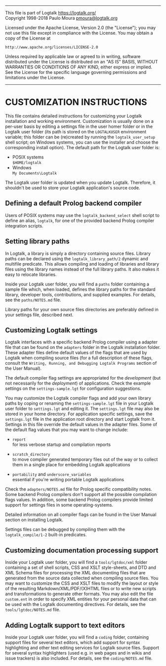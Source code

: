 ________________________________________________________________________

This file is part of Logtalk <https://logtalk.org/>  
Copyright 1998-2018 Paulo Moura <pmoura@logtalk.org>

Licensed under the Apache License, Version 2.0 (the "License");
you may not use this file except in compliance with the License.
You may obtain a copy of the License at

    http://www.apache.org/licenses/LICENSE-2.0

Unless required by applicable law or agreed to in writing, software
distributed under the License is distributed on an "AS IS" BASIS,
WITHOUT WARRANTIES OR CONDITIONS OF ANY KIND, either express or implied.
See the License for the specific language governing permissions and
limitations under the License.
________________________________________________________________________


CUSTOMIZATION INSTRUCTIONS
==========================

This file contains detailed instructions for customizing your Logtalk 
installation and working environment. Customization is usually done on
a per-user basis by editing a settings file in the user homer folder
or in the Logtalk user folder (its path is stored on the `LOGTALKUSER`
environment variable; this folder can be (re)created by running the
`logtalk_user_setup` shell script; on Windows systems, you can use the
installer and choose the corresponding install option). The default
path for the Logtalk user folder is:

* POSIX systems  
    `$HOME/logtalk`
* Windows  
    `My Documents\Logtalk`

The Logtalk user folder is updated when you update Logtalk. Therefore,
it shouldn't be used to store your Logtalk application's source code.


Defining a default Prolog backend compiler
------------------------------------------

Users of POSIX systems may use the `logtalk_backend_select` shell script
to define an alias, `logtalk`, for one of the provided backend Prolog
compiler integration scripts.


Setting library paths
---------------------

In Logtalk, a library is simply a directory containing source files. Library 
paths can be declared using the `logtalk_library_path/2` dynamic and multifile
predicate. This allows compiling and loading of libraries and library files
using the library names instead of the full library paths. It also makes it
easy to relocate libraries.

Inside your Logtalk user folder, you will find a `paths` folder containing 
a sample file which, when loaded, defines the library paths for the standard
library, developer tools, contributions, and supplied examples. For details,
see the `paths/NOTES.md` file.

Library paths for your own source files directories are preferably defined in
your settings file, described next.


Customizing Logtalk settings
----------------------------

Logtalk interfaces with a specific backend Prolog compiler using a adapter
file that can be found on the `adapters` folder in the Logtalk installation
folder. These adapter files define default values of the flags that are used
by Logtalk when compiling source files (for a full description of these flags, 
consult the `Writing, Running, and Debugging Logtalk Programs` section of
the User Manual). 

The default compiler flag settings are appropriated for the *development*
(but not necessarily for the *deployment*) of applications. Check the example
settings on the `settings-sample.lgt` for configuration suggestions.

You may customize the Logtalk compiler flags and add your own library paths
by coping or renaming the `settings-sample.lgt` file in your Logtalk user
folder to `settings.lgt` and editing it. The `settings.lgt` file may also be
stored in your home directory. For application specific settings, save the
`settings.lgt` file in the application root directory and start Logtalk from
it. Settings in this file override the default values in the adapter files.
Some of the default flag values that you may want to change include:

* `report`  
    for less verbose startup and compilation reports

* `scratch_directory`  
    to move compiler generated temporary files out of the way or to
    collect them in a single place for embedding Logtalk applications

* `portability` and `underscore_variables`  
    essential if you're writing portable Logtalk applications

Check the `adapters/NOTES.md` file for Prolog specific compatibility notes.
Some backend Prolog compilers don't support all the possible compilation
flags values. In addition, some backend Prolog compilers provide limited
support for settings files in some operating-systems.

Detailed information on all compiler flags can be found in the User Manual
section on installing Logtalk.

Settings files can be debugged by compiling them with the `logtalk_compile/1-2`
built-in predicates.


Customizing documentation processing support
--------------------------------------------

Inside your Logtalk user folder, you will find a `tools/lgtdoc/xml` folder
containing a set of shell scripts, CSS and XSLT style-sheets, and DTD and
XML Schema files for processing the XML documenting files that are generated 
from the source data collected when compiling source files. You may want to
customize the CSS and XSLT files to modify the layout or style of the resulting
Markdown/XML/PDF/(X)HTML files or to write new scripts and transformations to
generate other formats. You may also edit the file `custom.ent` in order to
specify XML entities for your personal data that can be used with the Logtalk
documenting directives. For details, see the `tools/lgtdoc/NOTES.md` file.


Adding Logtalk support to text editors
--------------------------------------

Inside your Logtalk user folder, you will find a `coding` folder, containing 
support files for several text editors, which add support for syntax 
highlighting and other text editing services for Logtalk source files.
Support for several syntax highlighters (used e.g. in web pages and in wikis
and issue trackers) is also included. For details, see the `coding/NOTES.md`
file.
